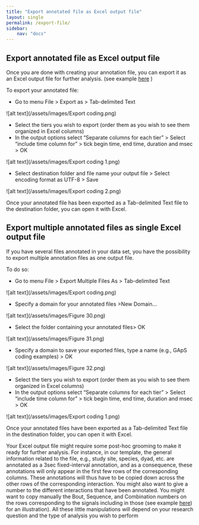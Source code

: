 ```yaml
---
title: "Export annotated file as Excel output file"
layout: single
permalink: /export-file/
sidebar:
    nav: "docs"
---
```


## Export annotated file as Excel output file

Once you are done with creating your annotation file, you can export it as an Excel output file for further analysis. (see example [here](../assets/download/GApS_Excel_output_Example.txt) )

To export your annotated file:

  * Go to menu File > Export as > Tab-delimited Text

![alt text](/assets/images/Export coding.png)

  * Select the tiers you wish to export (order them as you wish to see them organized in Excel columns) 
  * In the output options select “Separate columns for each tier” > Select “include time column for” > tick begin time, end time, duration and msec > OK 
  
![alt text](/assets/images/Export coding 1.png)

  * Select destination folder and file name your output file > Select encoding format as UTF-8 > Save

![alt text](/assets/images/Export coding 2.png)

Once your annotated file has been exported as a Tab-delimited Text file to the destination folder, you can open it with Excel.

## Export multiple annotated files as single Excel output file

If you have several files annotated in your data set, you have the possibility to export multiple annotation files as one output file. 

To do so: 
  * Go to menu File > Export Multiple Files As > Tab-delimited Text

![alt text](/assets/images/Export coding.png)

  * Specify a domain for your annotated files >New Domain…

![alt text](/assets/images/Figure 30.png)

  * Select the folder containing your annotated files> OK

![alt text](/assets/images/Figure 31.png)

  * Specify a domain to save your exported files, type a name (e.g., GApS coding examples) > OK

![alt text](/assets/images/Figure 32.png)

  * Select the tiers you wish to export (order them as you wish to see them organized in Excel columns)
  * In the output options select “Separate columns for each tier” > Select “include time column for” > tick begin time, end time, duration and msec > OK 

 ![alt text](/assets/images/Export coding 1.png)

Once your annotated files have been exported as a Tab-delimited Text file in the destination folder, you can open it with Excel.

Your Excel output file might require some post-hoc grooming to make it ready for further analysis. For instance, in our template, the general information related to the file, e.g., study site, species, dyad, etc. are annotated as a 3sec fixed-interval annotation, and as a consequence, these annotations will only appear in the first few rows of the corresponding columns. These annotations will thus have to be copied down across the other rows of the corresponding interaction. You might also want to give a number to the different interactions that have been annotated. You might want to copy manually the Bout, Sequence, and Combination numbers on the rows corresponding to the signals including in those (see example [here](../assets/download/GApS_Excel_output_Example.txt)) for an illustration). All these little manipulations will depend on your research question and the type of analysis you wish to perform





